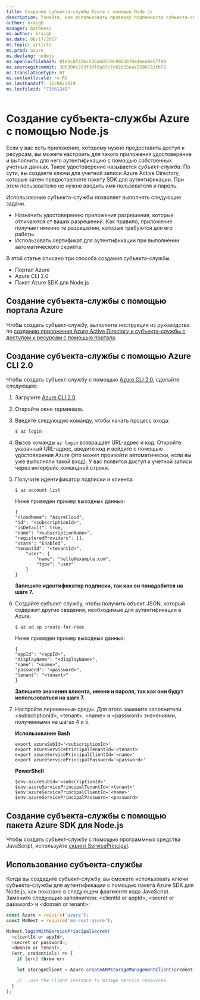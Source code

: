 ```yaml
---
title: Создание субъекта-службы Azure с помощью Node.js
description: Узнайте, как использовать проверку подлинности субъекта-службы в Azure с помощью Node.js и JavaScript.
author: kraigb
manager: barbkess
ms.author: kraigb
ms.date: 06/17/2017
ms.topic: article
ms.prod: azure
ms.devlang: nodejs
ms.openlocfilehash: 0febc0f42bc526a4d550c906bb70e4eea0e57f98
ms.sourcegitcommit: 380300c283f3df8a87c7c02635eae3596732fb72
ms.translationtype: HT
ms.contentlocale: ru-RU
ms.lasthandoff: 11/06/2019
ms.locfileid: "73661249"
---
```

# <a name="create-an-azure-service-principal-with-nodejs"></a>Создание субъекта-службы Azure с помощью Node.js 

Если у вас есть приложение, которому нужно предоставить доступ к ресурсам, вы можете настроить для такого приложения удостоверение и выполнить для него аутентификацию с помощью собственных учетных данных. Такое удостоверение называется *субъект-служба*. По сути, вы создаете ключи для учетной записи Azure Active Directory, которые затем предоставляете пакету SDK для аутентификации. При этом пользователю не нужно вводить имя пользователя и пароль.

Использование субъекта-службы позволяет выполнять следующие задачи.
- Назначить удостоверению приложения разрешения, которые отличаются от ваших разрешений. Как правило, приложение получает именно те разрешения, которые требуются для его работы.
- Использовать сертификат для аутентификации при выполнении автоматического скрипта.

В этой статье описано три способа создания субъекта-службы.

- Портал Azure
- Azure CLI 2.0
- Пакет Azure SDK для Node.js

## <a name="create-a-service-principal-using-the-azure-portal"></a>Создание субъекта-службы с помощью портала Azure

Чтобы создать субъект-службу, выполните инструкции из руководства по [созданию приложения Azure Active Directory и субъекта-службы с доступом к ресурсам с помощью портала](https://azure.microsoft.com/documentation/articles/resource-group-create-service-principal-portal/).

## <a name="create-a-service-principal-using-the-azure-cli-20"></a>Создание субъекта-службы с помощью Azure CLI 2.0

Чтобы создать субъект-службу с помощью [Azure CLI 2.0](/cli/azure/install-az-cli2), сделайте следующее:

1. Загрузите [Azure CLI 2.0](/cli/azure/install-az-cli2).

2. Откройте окно терминала.

3. Введите следующую команду, чтобы начать процесс входа:

    ```shell
    $ az login
    ```

4. Вызов команды `az login` возвращает URL-адрес и код. Откройте указанный URL-адрес, введите код и войдите с помощью удостоверения Azure (это может произойти автоматически, если вы уже выполняли такой вход). У вас появится доступ к учетной записи через интерфейс командной строки.

5. Получите идентификатор подписки и клиента:

    ```shell
    $ az account list
    ```

    Ниже приведен пример выходных данных:

    ```shell
    {
    "cloudName": "AzureCloud",
    "id": "<subscriptionId>",
    "isDefault": true,
    "name": "<subscriptionName>",
    "registeredProviders": [],
    "state": "Enabled",
    "tenantId": "<tenantId>",
        "user": {
            "name": "hello@example.com",
            "type": "user"
        }
    }
    ```

    **Запишите идентификатор подписки, так как он понадобится на шаге 7.**

6. Создайте субъект-службу, чтобы получить объект JSON, который содержит другие сведения, необходимые для аутентификации в Azure.

    ```shell
    $ az ad sp create-for-rbac
    ```

    Ниже приведен пример выходных данных:

    ```shell
    {
    "appId": "<appId>",
    "displayName": "<displayName>",
    "name": "<name>",
    "password": "<password>",
    "tenant": "<tenant>"
    }
    ```

    **Запишите значения клиента, имени и пароля, так как они будут использоваться на шаге 7.**

7. Настройте переменные среды. Для этого замените заполнители &lt;subscriptionId>, &lt;tenant>, &lt;name> и &lt;password> значениями, полученными на шагах 4 и 5. 

    **Использование Bash**

    ```shell
    export azureSubId='<subscriptionId>'
    export azureServicePrincipalTenantId='<tenant>'
    export azureServicePrincipalClientId='<name>'
    export azureServicePrincipalPassword='<password>'
    ```

    **PowerShell**

    ```shell
    $env:azureSubId='<subscriptionId>'
    $env:azureServicePrincipalTenantId='<tenant>'
    $env:azureServicePrincipalClientId='<name>'
    $env:azureServicePrincipalPassword='<password>'
    ```

## <a name="create-a-service-principal-using-the-azure-sdk-for-nodejs"></a>Создание субъекта-службы с помощью пакета Azure SDK для Node.js

Чтобы создать субъект-службу с помощью программных средства JavaScript, используйте [скрипт ServicePrincipal](https://github.com/Azure/azure-sdk-for-node/tree/master/Documentation/ServicePrincipal).   

## <a name="using-the-service-principal"></a>Использование субъекта-службы

Когда вы создадите субъект-службу, вы сможете использовать ключи субъекта-службы для аутентификации с помощью пакета Azure SDK для Node.js, как показано в следующем фрагменте кода JavaScript. Замените следующие заполнители: &lt;clientId or appId>, &lt;secret or password> и &lt;domain or tenant>:

```javascript
const Azure = require('azure');
const MsRest = require('ms-rest-azure');

MsRest.loginWithServicePrincipalSecret(
  <clientId or appId>,
  <secret or password>,
  <domain or tenant>,
  (err, credentials) => {
    if (err) throw err

    let storageClient = Azure.createARMStorageManagementClient(credentials, '<azure-subscription-id>');

    // ..use the client instance to manage service resources.
  }
);
```
